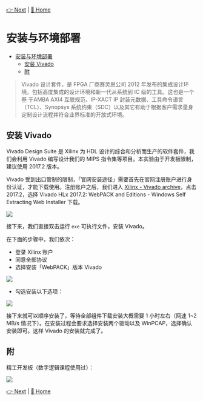 [👉 Next](./1-2_Vivado.md) | [🚩 Home](../README.md)

# 安装与环境部署

- [安装与环境部署](#%e5%ae%89%e8%a3%85%e4%b8%8e%e7%8e%af%e5%a2%83%e9%83%a8%e7%bd%b2)
  - [安装 Vivado](#%e5%ae%89%e8%a3%85-vivado)
  - [附](#%e9%99%84)

> Vivado 设计套件，是 FPGA 厂商赛灵思公司 2012 年发布的集成设计环境。包括高度集成的设计环境和新一代从系统到 IC 级的工具。这也是一个基 于AMBA AXI4 互联规范、IP-XACT IP 封装元数据、工具命令语言（TCL）、Synopsys 系统约束（SDC）以及其它有助于根据客户需求量身定制设计流程并符合业界标准的开放式环境。

## 安装 Vivado

Vivado Design Suite 是 Xilinx 为 HDL 设计的综合和分析而生产的软件套件，我们会利用 Vivado 编写设计我们的 MIPS 指令集等项目。本实验由于开发板限制，建议使用 2017.2 版本。

Vivado 受到出口管制的限制，「官网安装途径」需要首先在官网注册账户进行身份认证，才能下载使用。注册账户之后，我们进入 [Xilinx - Vivado archive](https://www.xilinx.com/support/download/index.html/content/xilinx/en/downloadNav/vivado-design-tools/archive.html)，点击 2017.2，选择 Vivado HLx 2017.2: WebPACK and Editions - Windows Self Extracting Web Installer 下载。

![](https://i.loli.net/2019/08/27/6GNc5nwXMod7IPA.png)

接下来，我们直接双击运行 `exe` 可执行文件，安装 Vivado。

在下面的步骤中，我们依次：

- 登录 Xilinx 账户
- 同意全部协议
- 选择安装「WebPACK」版本 Vivado

![](https://i.loli.net/2019/08/27/IoqjHT6eFJUW9MR.png)

- 勾选安装以下选项：

![](https://i.loli.net/2019/08/27/NYS378cW2T9Cd4K.png)

接下来就可以顺序安装了，等待全部组件下载安装大概需要 1 小时左右（网速 1~2 MB/s 情况下）。在安装过程会要求选择安装两个驱动以及 WinPCAP，选择确认安装即可。这样 Vivado 的安装就完成了。

## 附

精工开发板（数字逻辑课程使用过）：

![](https://i.loli.net/2019/08/27/VgFOB3XDAS6uoet.jpg)

[👉 Next](./1-2_Vivado.md) | [🚩 Home](../README.md)